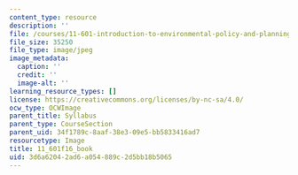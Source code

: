 ```yaml
---
content_type: resource
description: ''
file: /courses/11-601-introduction-to-environmental-policy-and-planning-fall-2016/3d6a62042ad6a054889c2d5bb18b5065_11_601f16_book.jpg
file_size: 35250
file_type: image/jpeg
image_metadata:
  caption: ''
  credit: ''
  image-alt: ''
learning_resource_types: []
license: https://creativecommons.org/licenses/by-nc-sa/4.0/
ocw_type: OCWImage
parent_title: Syllabus
parent_type: CourseSection
parent_uid: 34f1789c-8aaf-38e3-09e5-bb5833416ad7
resourcetype: Image
title: 11_601f16_book
uid: 3d6a6204-2ad6-a054-889c-2d5bb18b5065
---
```

